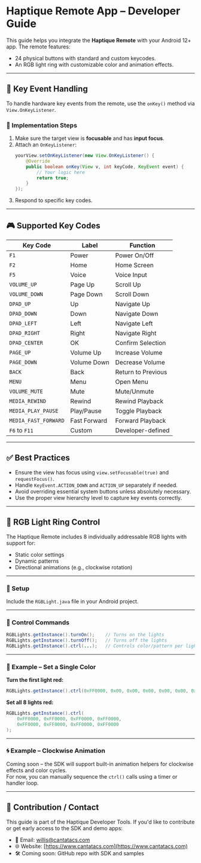 
# Haptique Remote App – Developer Guide

This guide helps you integrate the **Haptique Remote** with your Android 12+ app. The remote features:

- 24 physical buttons with standard and custom keycodes.
- An RGB light ring with customizable color and animation effects.

---

## 🔑 Key Event Handling

To handle hardware key events from the remote, use the `onKey()` method via `View.OnKeyListener`.

### 📌 Implementation Steps

1. Make sure the target view is **focusable** and has **input focus**.
2. Attach an `OnKeyListener`:
   ```java
   yourView.setOnKeyListener(new View.OnKeyListener() {
       @Override
       public boolean onKey(View v, int keyCode, KeyEvent event) {
           // Your logic here
           return true;
       }
   });
   ```
3. Respond to specific key codes.

---

## 🎮 Supported Key Codes

| Key Code           | Label         | Function             |
|--------------------|---------------|----------------------|
| `F1`               | Power         | Power On/Off         |
| `F2`               | Home          | Home Screen          |
| `F5`               | Voice         | Voice Input          |
| `VOLUME_UP`        | Page Up       | Scroll Up            |
| `VOLUME_DOWN`      | Page Down     | Scroll Down          |
| `DPAD_UP`          | Up            | Navigate Up          |
| `DPAD_DOWN`        | Down          | Navigate Down        |
| `DPAD_LEFT`        | Left          | Navigate Left        |
| `DPAD_RIGHT`       | Right         | Navigate Right       |
| `DPAD_CENTER`      | OK            | Confirm Selection    |
| `PAGE_UP`          | Volume Up     | Increase Volume      |
| `PAGE_DOWN`        | Volume Down   | Decrease Volume      |
| `BACK`             | Back          | Return to Previous   |
| `MENU`             | Menu          | Open Menu            |
| `VOLUME_MUTE`      | Mute          | Mute/Unmute          |
| `MEDIA_REWIND`     | Rewind        | Rewind Playback      |
| `MEDIA_PLAY_PAUSE` | Play/Pause    | Toggle Playback      |
| `MEDIA_FAST_FORWARD` | Fast Forward| Forward Playback     |
| `F6` to `F11`      | Custom        | Developer-defined    |

---

## ✅ Best Practices

- Ensure the view has focus using `view.setFocusable(true)` and `requestFocus()`.
- Handle `KeyEvent.ACTION_DOWN` and `ACTION_UP` separately if needed.
- Avoid overriding essential system buttons unless absolutely necessary.
- Use the proper view hierarchy level to capture key events correctly.

---

## 🌈 RGB Light Ring Control

The Haptique Remote includes 8 individually addressable RGB lights with support for:

- Static color settings
- Dynamic patterns
- Directional animations (e.g., clockwise rotation)

---

### 📁 Setup

Include the `RGBLight.java` file in your Android project.  


---

### 🔧 Control Commands

```java
RGBLights.getInstance().turnOn();    // Turns on the lights
RGBLights.getInstance().turnOff();   // Turns off the lights
RGBLights.getInstance().ctrl(...);   // Controls color/pattern per light
```

---

### 🎨 Example – Set a Single Color

**Turn the first light red:**
```java
RGBLights.getInstance().ctrl(0xFF0000, 0x00, 0x00, 0x00, 0x00, 0x00, 0x00, 0x00);
```

**Set all 8 lights red:**
```java
RGBLights.getInstance().ctrl(
    0xFF0000, 0xFF0000, 0xFF0000, 0xFF0000,
    0xFF0000, 0xFF0000, 0xFF0000, 0xFF0000
);
```

---

### 🌀 Example – Clockwise Animation

Coming soon – the SDK will support built-in animation helpers for clockwise effects and color cycles.  
For now, you can manually sequence the `ctrl()` calls using a timer or handler loop.

---

## 📣 Contribution / Contact

This guide is part of the Haptique Developer Tools. If you'd like to contribute or get early access to the SDK and demo apps:

- 📧 Email: [willis@cantatacs.com](mailto:willis@cantatacs.com)  
- 🌐 Website: [https://www.cantatacs.com](https://www.cantatacs.com)  
- 🛠️ Coming soon: GitHub repo with SDK and samples
